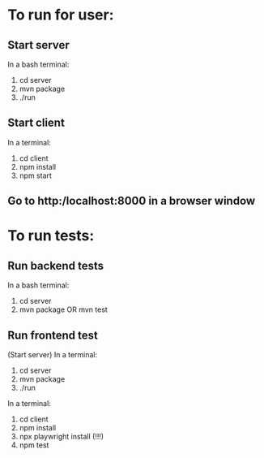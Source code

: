 # To run for user:

## Start server

In a bash terminal:

1. cd server
2. mvn package
3. ./run

## Start client

In a terminal:

1. cd client
2. npm install
3. npm start

## Go to http:/localhost:8000 in a browser window

# To run tests:

## Run backend tests

In a bash terminal:

1. cd server
2. mvn package OR mvn test

## Run frontend test

(Start server) In a terminal:

1. cd server
2. mvn package
3. ./run

In a terminal:

1. cd client
2. npm install
3. npx playwright install (!!!)
4. npm test
